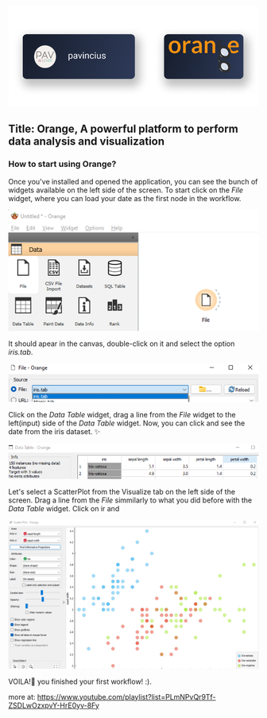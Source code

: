 ![Orange](../utils/Orange.png)

## Title: Orange, A powerful platform to perform data analysis and visualization

### How to start using Orange?

Once you've installed and opened the application, you can see the bunch of widgets available on the left side of the screen. To start click on the *File* widget, where you can load your date as the first node in the workflow.

![Orange2](../utils/Orange_2.png)

It should apear in the canvas, double-click on it and select the option *iris.tab*.

![Orange3](../utils/Orange_3.png)

Click on the *Data Table* widget, drag a line from the *File* widget to the left(input) side of the *Data Table* widget. Now, you can click and see the date from the iris dataset. :sparkles:

![Orange4](../utils/Orange_4.png)

Let's select a ScatterPlot from the Visualize tab on the left side of the screen. Drag a line from the *File* simmilarly to what you did before with the *Data Table* widget. Click on ir and

![Orange5](../utils/Orange_5.png)

VOILA!:tada: you finished your first workflow! :).

more at: https://www.youtube.com/playlist?list=PLmNPvQr9Tf-ZSDLwOzxpvY-HrE0yv-8Fy